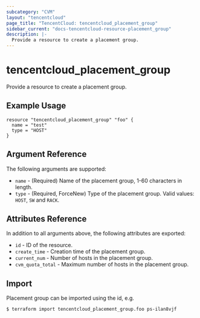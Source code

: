 ```yaml
---
subcategory: "CVM"
layout: "tencentcloud"
page_title: "TencentCloud: tencentcloud_placement_group"
sidebar_current: "docs-tencentcloud-resource-placement_group"
description: |-
  Provide a resource to create a placement group.
---
```


# tencentcloud_placement_group

Provide a resource to create a placement group.

## Example Usage

```hcl
resource "tencentcloud_placement_group" "foo" {
  name = "test"
  type = "HOST"
}
```

## Argument Reference

The following arguments are supported:

* `name` - (Required) Name of the placement group, 1-60 characters in length.
* `type` - (Required, ForceNew) Type of the placement group. Valid values: `HOST`, `SW` and `RACK`.

## Attributes Reference

In addition to all arguments above, the following attributes are exported:

* `id` - ID of the resource.
* `create_time` - Creation time of the placement group.
* `current_num` - Number of hosts in the placement group.
* `cvm_quota_total` - Maximum number of hosts in the placement group.


## Import

Placement group can be imported using the id, e.g.

```
$ terraform import tencentcloud_placement_group.foo ps-ilan8vjf
```

